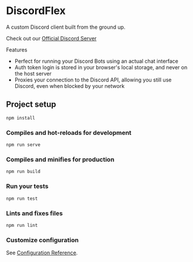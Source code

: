 # DiscordFlex
A custom Discord client built from the ground up.

Check out our [Official Discord Server](https://discord.gg/Vm4CwZx)


Features
* Perfect for running your Discord Bots using an actual chat interface
* Auth token login is stored in your browser's local storage, and never on the host server
* Proxies your connection to the Discord API, allowing you still use Discord, even when blocked by your network



## Project setup

```
npm install
```

### Compiles and hot-reloads for development

```
npm run serve
```

### Compiles and minifies for production

```
npm run build
```

### Run your tests

```
npm run test
```

### Lints and fixes files

```
npm run lint
```

### Customize configuration

See [Configuration Reference](https://cli.vuejs.org/config/).
